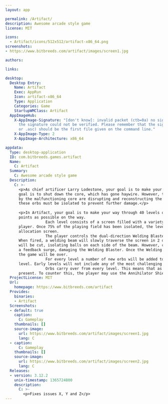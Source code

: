 ```yaml
---
layout: app

permalink: /Artifact/
description: Awesome arcade style game
license: MIT

icons:
  - Artifact/icons/512x512/artifact-x86_64.png
screenshots:
- https://www.bitbreeds.com/artifact/images/screen1.jpg

authors:

links:

desktop:
  Desktop Entry:
    Name: Artifact
    Exec: AppRun
    Icon: artifact-x86_64
    Type: Application
    Categories: Game
    StartupWMClass: Artifact
  AppImageHub:
    X-AppImage-Signature: "[don't know]: invalid packet (ctb=0a) no signature found
      the signature could not be verified. Please remember that the signature file (.sig
      or .asc) should be the first file given on the command line."
    X-AppImage-Type: 2
    X-AppImage-Architecture: x86_64

appdata:
  Type: desktop-application
  ID: com.bitbreeds.games.artifact
  Name:
    C: Artifact
  Summary:
    C: Awesome arcade style game
  Description:
    C: >-
      <p>As chief artificer Larry Lodestone, your goal is to make your way through the intricate designs of The Artifact. Your
      goal is to shut down the core, which has gone haywire. However, the way in is filled with obstacles, as weird orbs spawned
      by the malfunctioning core are disrupting and reconstructing the matrix of The Artifact. Before you can reach the core,
      these orbs must be isolated to prevent further damage.</p>
  
      <p>In Artifact, your goal is to make your way through 40 levels of mayhem without getting destroyed, racking up as many
      points as possible on the way.
                  Each level consists of a screen filled with a variety of different orbs. These orbs must be isolated by the
      player. Once 75% of the playing field has been isolated, the level ends, and the player moves on to the score and powerup
      allocation screen.
                  The player controls the dual-direction Welding Blaster that can be rotated to fire vertically or horizontally.
      When fired, a welding beam will slowly traverse the screen in 2 directions. Once both ends reach a wall, the playing field
      will be cut, isolating balls on each side of the beam. However, care must be taken not to hit the orbs, as they will create
      a feedback surge, damaging the Welding Blaster. Once the Welding Blaster reaches critical damage, it will explode, and
      the game will be over.
                  For every level a number of new orbs will be added to the game. These can be of any type depending on the
      level. Early levels will not include any of the most challenging orbs and vice versa.
                  Orbs carry over from every level. This means that as the game progresses, there will be more and more orbs
      present. To counter this, the player may use the Annihilator Shield to get rid of some of the orbs.</p>
  ProjectLicense: MIT
  Url:
    homepage: https://www.bitbreeds.com/artifact
  Provides:
    binaries:
    - Artifact
  Screenshots:
  - default: true
    caption:
      C: Gameplay
    thumbnails: []
    source-image:
      url: https://www.bitbreeds.com/artifact/images/screen1.jpg
      lang: C
  - caption:
      C: Gameplay
    thumbnails: []
    source-image:
      url: https://www.bitbreeds.com/artifact/images/screen2.jpg
      lang: C
  Releases:
  - version: 3.12.2
    unix-timestamp: 1365724800
    description:
      C: >-
        <p>Fixes issues X, Y and Z</p>
---
```

